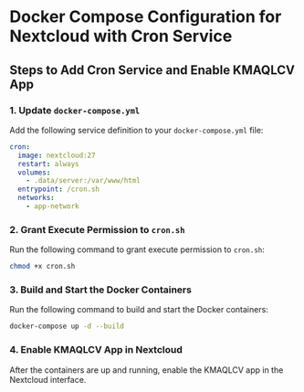 # Docker Compose Configuration for Nextcloud with Cron Service

## Steps to Add Cron Service and Enable KMAQLCV App

### 1. Update `docker-compose.yml`

Add the following service definition to your `docker-compose.yml` file:

```yaml
cron:
  image: nextcloud:27
  restart: always
  volumes:
    - .data/server:/var/www/html
  entrypoint: /cron.sh
  networks:
    - app-network
```

### 2. Grant Execute Permission to `cron.sh`

Run the following command to grant execute permission to `cron.sh`:

```sh
chmod +x cron.sh
```

### 3. Build and Start the Docker Containers

Run the following command to build and start the Docker containers:

```sh
docker-compose up -d --build
```

### 4. Enable KMAQLCV App in Nextcloud

After the containers are up and running, enable the KMAQLCV app in the Nextcloud interface.

